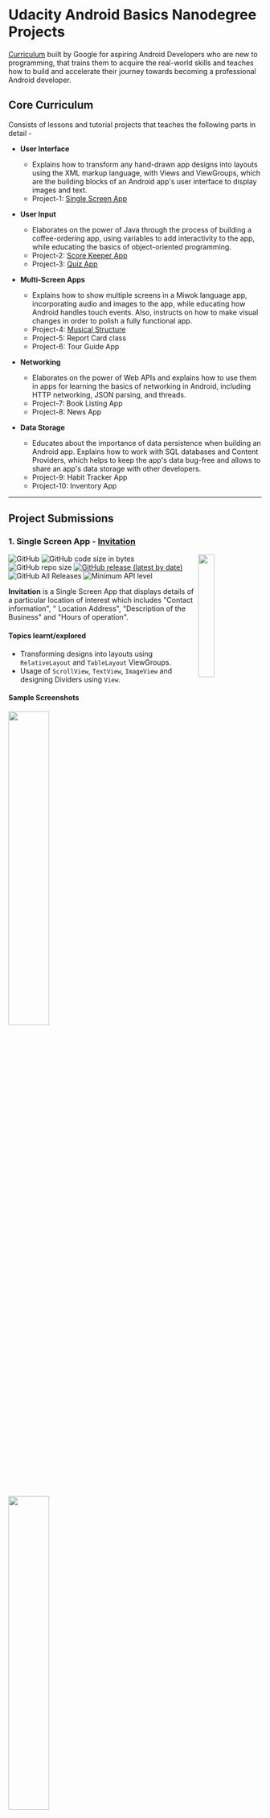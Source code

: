 # Udacity Android Basics Nanodegree Projects

[Curriculum](https://www.udacity.com/course/android-basics-nanodegree-by-google--nd803) built by Google for aspiring Android Developers who are new to programming, that trains them to acquire the real-world skills and teaches how to build and accelerate their journey towards becoming a professional Android developer.

## Core Curriculum

Consists of lessons and tutorial projects that teaches the following parts in detail -
* **User Interface**
	* Explains how to transform any hand-drawn app designs into layouts using the XML markup language, with Views and ViewGroups, which are the building blocks of an Android app's user interface to display images and text.
	* Project-1: [Single Screen App](#1-single-screen-app---invitation)
  
* **User Input**
	* Elaborates on the power of Java through the process of building a coffee-ordering app, using variables to add interactivity to the app, while educating the basics of object-oriented programming.
	* Project-2: [Score Keeper App](#2-score-keeper-app---tennis-scoring)
	* Project-3: [Quiz App](#3-quiz-app---quiz-of-aves)
  
* **Multi-Screen Apps**
	* Explains how to show multiple screens in a Miwok language app, incorporating audio and images to the app, while educating how Android handles touch events. Also, instructs on how to make visual changes in order to polish a fully functional app.
	* Project-4: [Musical Structure](#4-musical-structure---rhythm)
	* Project-5: Report Card class
	* Project-6: Tour Guide App
  
* **Networking**
	* Elaborates on the power of Web APIs and explains how to use them in apps for learning the basics of networking in Android, including HTTP networking, JSON parsing, and threads.
	* Project-7: Book Listing App
	* Project-8: News App
  
* **Data Storage**  
	* Educates about the importance of data persistence when building an Android app. Explains how to work with SQL databases and Content Providers, which helps to keep the app's data bug-free and allows to share an app's data storage with other developers.
	* Project-9: Habit Tracker App
	* Project-10: Inventory App
	
---

## Project Submissions

### 1. Single Screen App - [Invitation](https://github.com/kaushiknsanji/Invitation_Udacity_Project)

<image align="right" src="https://github.com/kaushiknsanji/Invitation_Udacity_Project/blob/release_v1.0/app/src/main/ic_launcher-web.png" width="25%"/>

![GitHub](https://img.shields.io/github/license/kaushiknsanji/Invitation_Udacity_Project)  ![GitHub code size in bytes](https://img.shields.io/github/languages/code-size/kaushiknsanji/Invitation_Udacity_Project)  ![GitHub repo size](https://img.shields.io/github/repo-size/kaushiknsanji/Invitation_Udacity_Project)
[![GitHub release (latest by date)](https://img.shields.io/github/v/release/kaushiknsanji/Invitation_Udacity_Project)](https://github.com/kaushiknsanji/Invitation_Udacity_Project/releases)  ![GitHub All Releases](https://img.shields.io/github/downloads/kaushiknsanji/Invitation_Udacity_Project/total)  ![Minimum API level](https://img.shields.io/badge/API-15+-yellow)

**Invitation** is a Single Screen App that displays details of a particular location of interest which includes "Contact information", " Location Address", "Description of the Business" and "Hours of operation".

#### Topics learnt/explored
* Transforming designs into layouts using `RelativeLayout` and `TableLayout` ViewGroups.
* Usage of `ScrollView`, `TextView`, `ImageView` and designing Dividers using `View`.

#### Sample Screenshots
<img src="https://user-images.githubusercontent.com/26028981/65308112-fdc34e00-dba6-11e9-9756-f7aca785076c.png" width="40%"/>  <img src="https://user-images.githubusercontent.com/26028981/65308124-02880200-dba7-11e9-8899-45b116a1f0b0.png" width="40%"/> 

#### Review from the Reviewer (Udacity)
![Review_Single_Screen_App](https://user-images.githubusercontent.com/26028981/65308168-19c6ef80-dba7-11e9-9d37-0d6c4d878d86.PNG)

### 2. Score Keeper App - [Tennis Scoring](https://github.com/kaushiknsanji/Tennis_Score_Keeper_Udacity)

<image align="right" src="https://github.com/kaushiknsanji/Tennis_Score_Keeper_Udacity/blob/release_v1.0/app/src/main/ic_launcher-web.png" width="25%"/>

![GitHub](https://img.shields.io/github/license/kaushiknsanji/Tennis_Score_Keeper_Udacity)  ![GitHub code size in bytes](https://img.shields.io/github/languages/code-size/kaushiknsanji/Tennis_Score_Keeper_Udacity)  ![GitHub repo size](https://img.shields.io/github/repo-size/kaushiknsanji/Tennis_Score_Keeper_Udacity)
[![GitHub release (latest by date)](https://img.shields.io/github/v/release/kaushiknsanji/Tennis_Score_Keeper_Udacity)](https://github.com/kaushiknsanji/Tennis_Score_Keeper_Udacity/releases)  ![GitHub All Releases](https://img.shields.io/github/downloads/kaushiknsanji/Tennis_Score_Keeper_Udacity/total)  ![Minimum API level](https://img.shields.io/badge/API-15+-yellow)

**Tennis Scoring** is the Score Keeper App for Tennis, based on the rules followed in the Grand Slams for Men's and Women's Tennis. It has a Single Screen that displays the Scoreboards for the Tennis Match, as well as tracks and manages the scores of each Player during the Play.

#### Topics learnt/explored
* Using `LinearLayout` with weights.
* Registering Buttons with Click listener.
* Usage of App resource values for colors, dimensions, strings and styles.
* Saving the state of Text values shown in `TextView` and `Button`, post configuration change.

#### Sample Screenshots
|Start of the Match|Scoring in a Set|Scoring in a Tie-Breaker|Match Finish|
|---|---|---|---|
|![Initial_Portrait_1](https://user-images.githubusercontent.com/26028981/65620659-d96cd480-dfdf-11e9-9346-9158821351e6.png)|![Intermediate_GamePlay_Score](https://user-images.githubusercontent.com/26028981/65620698-ec7fa480-dfdf-11e9-9294-c50eb9ac1fd6.png)|![Intermediate_TieBreaker_Score](https://user-images.githubusercontent.com/26028981/65620704-ee496800-dfdf-11e9-8b40-947d757558ef.png)|![Match_finish](https://user-images.githubusercontent.com/26028981/65620733-fbfeed80-dfdf-11e9-9098-4597a1a96ad3.png)|

#### Review from the Reviewer (Udacity)
![Review_Score_Keeper_App](https://user-images.githubusercontent.com/26028981/65620779-15a03500-dfe0-11e9-87c8-83821c872914.PNG)

### 3. Quiz App - [Quiz of Aves](https://github.com/kaushiknsanji/Bird_Quiz_App)

<image align="right" src="https://github.com/kaushiknsanji/Bird_Quiz_App/blob/release_v1.0/app/src/main/ic_launcher-web.png" width="25%"/>

![GitHub](https://img.shields.io/github/license/kaushiknsanji/Bird_Quiz_App)  ![GitHub code size in bytes](https://img.shields.io/github/languages/code-size/kaushiknsanji/Bird_Quiz_App)  ![GitHub repo size](https://img.shields.io/github/repo-size/kaushiknsanji/Bird_Quiz_App)
[![GitHub release (latest by date)](https://img.shields.io/github/v/release/kaushiknsanji/Bird_Quiz_App)](https://github.com/kaushiknsanji/Bird_Quiz_App/releases)  ![GitHub All Releases](https://img.shields.io/github/downloads/kaushiknsanji/Bird_Quiz_App/total)  ![Minimum API level](https://img.shields.io/badge/API-16+-yellow)

**Quiz of Aves** is a Quiz App on **Birds**, that has a total of **50** questions in variety of formats such as "free text response", checkboxes (Multi-choice) and radio buttons (Single-choice). It presents the user with a randomly selected set of questions (read from the String resources) for the number of questions the user wishes to take the quiz, with options for "Multi-choice" and "Single-choice" questions displayed in a random order. For each question, user is presented with an optional Hint after an incorrect attempt, that shows an Image of the Bird(s) in question as a hint when requested by the user to reveal the hint, which in turn means that the user gets a second chance to answer each question. Entire quiz is timed, and the timer value is set accordingly to the number of questions selected by the user, by allocating 45 seconds for each question. The timer runs even when the app goes into background. At the end of the quiz, a dialog will show up for displaying the final score to the user.

#### Topics learnt/explored
* `android.os.AsyncTask` for downloading the images for each of the questions. Headless [`Fragment`](https://github.com/kaushiknsanji/Bird_Quiz_App/app/src/main/java/com/example/kaushiknsanji/birdquiz/ImageDownloaderTaskFragment.java) has been used for managing this Custom `AsyncTask`.
* [`android.util.LruCache`](https://github.com/kaushiknsanji/Bird_Quiz_App/app/src/main/java/com/example/kaushiknsanji/birdquiz/BitmapImageCache.java) for caching the Bitmaps downloaded.
* `android.os.CountDownTimer` for the Quiz Timer. Headless [`Fragment`](https://github.com/kaushiknsanji/Bird_Quiz_App/app/src/main/java/com/example/kaushiknsanji/birdquiz/CountDownLatchFragment.java) has been used for managing the `CountDownTimer`, designed as a latch that adds functionality such as _Pause_ and _Resume_.
* [`DialogFragment`](https://github.com/kaushiknsanji/Bird_Quiz_App/app/src/main/java/com/example/kaushiknsanji/birdquiz/QuestionNumberPickerDialogFragment.java) to display the Number Picker Dialog for the user to select/enter the number of questions to attempt.
* [`DialogFragment`](https://github.com/kaushiknsanji/Bird_Quiz_App/app/src/main/java/com/example/kaushiknsanji/birdquiz/ProgressDialogFragment.java) for displaying the Progress of Image Download, with a custom progress bar layout.
* [`DialogFragment`](https://github.com/kaushiknsanji/Bird_Quiz_App/app/src/main/java/com/example/kaushiknsanji/birdquiz/FinalScoreDialogFragment.java) for displaying the Final score at the end of the quiz or when the quiz timer elapses.
* Intents for moving from one activity to the other.
* [Id resource](https://github.com/kaushiknsanji/Bird_Quiz_App/app/src/main/res/values/ids.xml) for the components generated programmatically.
* Nine patch images used as a background image for the question and option fields.
* [Level List Drawable](https://github.com/kaushiknsanji/Bird_Quiz_App/app/src/main/res/drawable/option_level_list.xml) for decorating the options.
* [State List Drawable](https://github.com/kaushiknsanji/Bird_Quiz_App/app/src/main/res/drawable/button_state_selector.xml) of shape drawables with gradient for the Submit/Hint buttons.
* [String array](https://github.com/kaushiknsanji/Bird_Quiz_App/app/src/main/res/values/quiz_strings.xml) resources for storing the questions, their options and keys.

#### Sample Screenshots
|Welcome Screen|Text input Question|Single-choice Question|Multi-choice Question|Score on Completion|
|---|---|---|---|---|
|![welcome_screen](https://user-images.githubusercontent.com/26028981/27983052-4a1ff1fe-63d1-11e7-913b-d06c095d5001.png)|![textual_question](https://user-images.githubusercontent.com/26028981/27983103-691345a6-63d2-11e7-9ff6-0895d233b813.png)|![mcq_selected_answer](https://user-images.githubusercontent.com/26028981/27983127-dfeea940-63d2-11e7-93d3-478374710a25.png)|![mcq_checkbox_selected_answers](https://user-images.githubusercontent.com/26028981/27983163-82ae1b0c-63d3-11e7-9b3e-040d99f3b65d.png)|![score_on_completion](https://user-images.githubusercontent.com/26028981/27983169-a14aace2-63d3-11e7-9539-6c179ccccb3f.png)|

#### Review from the Reviewer (Udacity)
![Review_Quiz_App](https://user-images.githubusercontent.com/26028981/65774028-16a9a180-e15b-11e9-8c83-449bf942946b.PNG)

### 4. Musical Structure - [Rhythm](https://github.com/kaushiknsanji/RhythmApp)

<image align="right" src="https://github.com/kaushiknsanji/RhythmApp/blob/udacity/app/src/main/ic_launcher-web.png" width="25%"/>

![GitHub](https://img.shields.io/github/license/kaushiknsanji/RhythmApp)  ![GitHub code size in bytes](https://img.shields.io/github/languages/code-size/kaushiknsanji/RhythmApp)  ![GitHub repo size](https://img.shields.io/github/repo-size/kaushiknsanji/RhythmApp)
[![GitHub release (latest by date)](https://img.shields.io/github/v/release/kaushiknsanji/RhythmApp)](https://github.com/kaushiknsanji/RhythmApp/releases)  ![GitHub All Releases](https://img.shields.io/github/downloads/kaushiknsanji/RhythmApp/total)  ![Minimum API level](https://img.shields.io/badge/API-15+-yellow)

**Rhythm** App is a Musical Structure App that showcases a structure/approach typically used for Apps that play music, without implementing its functionality. Each screen in the App displays a Text describing about the screen and what functionality goes into it. Mocking or adding real content is not allowed as per the Project Rubric. Static data from resources are only allowed. As mock up is not allowed, `AdapterView`s and `RecyclerView`s are not used. This enables more practice with using layouts. Hence, the Project mainly focuses on App designing. 

#### Topics learnt/explored
* Fiddled with `CoordinatorLayout` along with `CollapsibleToolbar` and `DrawerLayout`.
* Used `ConstraintLayout` heavily for most of the layouts along with custom `styles`.
* Created a custom [WindowInsetsFrameLayout](https://github.com/kaushiknsanji/RhythmApp/blob/udacity/app/src/main/java/com/example/kaushiknsanji/rhythm/extensions/WindowInsetsFrameLayout.java) for dispatching the Window insets from the DrawerLayout to the Fragments shown in this FrameLayout's container, when its `FitSystemWindows` property is set.
* Implemented Base class architecture for abstracting the common tasks to be executed by Activities and Fragments. 
* Persistent Bottom Player is shown in many Fragments and Activities. [PlayerActivity](https://github.com/kaushiknsanji/RhythmApp/blob/udacity/app/src/main/java/com/example/kaushiknsanji/rhythm/ui/common/activities/PlayerActivity.java) and [PlayerFragment](https://github.com/kaushiknsanji/RhythmApp/blob/udacity/app/src/main/java/com/example/kaushiknsanji/rhythm/ui/common/fragments/PlayerFragment.java) extends the Base classes for Activities and Fragments respectively to abstract the implementation details of the persistent `Bottom Sheet`.
* Common tasks of the Drawer Fragments shown in the `HomeActivity` are abstracted by [DrawerFragment](https://github.com/kaushiknsanji/RhythmApp/blob/udacity/app/src/main/java/com/example/kaushiknsanji/rhythm/ui/common/fragments/DrawerFragment.java) abstract class that extends the `PlayerFragment` abstract class, as they also need to show the Persistent Bottom Player.
* Music Player controls are simulated by using a Bound Service [PlayerService](https://github.com/kaushiknsanji/RhythmApp/blob/udacity/app/src/main/java/com/example/kaushiknsanji/rhythm/ui/common/services/PlayerService.java). It provides the necessary Play/Pause/Restart methods to control the Player progress value generated by an Internal Worker Thread.
* Implemented a custom `AppBarLayout` [Behavior](https://github.com/kaushiknsanji/RhythmApp/blob/udacity/app/src/main/java/com/example/kaushiknsanji/rhythm/extensions/BottomSheetAwareAppBarBehavior.java) to control the Nested scroll events on Layouts with Bottom Sheets, to prevent the scroll from being consumed by the Layout behind the Bottom Sheet when a scroll event occurs on the Expanded Bottom Sheet.
* Implemented a custom `FloatingActionButton` [Behavior](https://github.com/kaushiknsanji/RhythmApp/blob/udacity/app/src/main/java/com/example/kaushiknsanji/rhythm/extensions/ScrollAwareAnchoredFabBehavior.java) to control the visibility and appearance of the `FloatingActionButton` when anchored to views other than `AppBarLayout` or views with `BottomSheetBehavior`, as these are taken care by default.
* Implemented a [BottomSheetDialogFragment](https://github.com/kaushiknsanji/RhythmApp/blob/udacity/app/src/main/java/com/example/kaushiknsanji/rhythm/ui/jukebox/JukeboxDetailPaymentDialogFragment.java) to show a dialog appearing from the Bottom, to capture the Payment when the user tries to play a song from any of the Jukebox services, to simulate the Paid service.
* Used Animated Vector Drawables for transitioning between "Play-Pause" and "Like-Unlike" drawables through animations.

#### Sample Screenshots

|Drawer|Home|Bottom Sheet Player|Songs|
|---|---|---|---|
|![Drawer](https://github.com/kaushiknsanji/RhythmApp/raw/udacity/art/screenshots/home_drawer.png)|![Home](https://github.com/kaushiknsanji/RhythmApp/raw/udacity/art/screenshots/home_1.png)|![Bottom_Sheet_Player](https://github.com/kaushiknsanji/RhythmApp/raw/udacity/art/screenshots/bottom_sheet_player_1.png)|![Songs](https://github.com/kaushiknsanji/RhythmApp/raw/udacity/art/screenshots/song_list_1.png)|

|Albums|Album Detail|Artists|Artist Detail|
|---|---|---|---|
|![Albums](https://github.com/kaushiknsanji/RhythmApp/raw/udacity/art/screenshots/album_1.png)|![Album_Detail](https://github.com/kaushiknsanji/RhythmApp/raw/udacity/art/screenshots/album_detail_1.png)|![Artists](https://github.com/kaushiknsanji/RhythmApp/raw/udacity/art/screenshots/artist_1.png)|![Artist_Detail](https://github.com/kaushiknsanji/RhythmApp/raw/udacity/art/screenshots/artist_detail_1.png)|
 
#### Review from the Reviewer (Udacity)

![Review_Musical_Structure](https://github.com/kaushiknsanji/RhythmApp/raw/udacity/art/review/review_musical_structure.png)

### 5. Report Card class

### 6. Tour Guide App

### 7. Book Listing App

### 8. News App

### 9. Habit Tracker App

### 10. Inventory App

---

## Certificate of Completion

<a href="https://confirm.udacity.com/ERJHK3CF">
<img alt="Udacity Android Basics Nanodegree Certificate" src="https://s3-us-west-2.amazonaws.com/udacity-printer/production/certificates/8708f357-3c02-42df-8ec9-72d03e1057c7.svg" width="50%">
</a>

---

## License

```
Copyright 2019 Kaushik N. Sanji

Licensed under the Apache License, Version 2.0 (the "License"); 
you may not use this file except in compliance with the License. 
You may obtain a copy of the License at

   http://www.apache.org/licenses/LICENSE-2.0
   
Unless required by applicable law or agreed to in writing, software
distributed under the License is distributed on an "AS IS" BASIS,
WITHOUT WARRANTIES OR CONDITIONS OF ANY KIND, either express or implied.
See the License for the specific language governing permissions and
limitations under the License.
```

